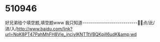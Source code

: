# 510946
好兄弟给个填空题,填空题www 我只知道----------------------------🎾🎾点/此/进/入/http://www.baidu.com/link?url=NoK8PT47PahMhFH8Vie_jnciyIKNTTtVBQKpill6udK&amp;wd
